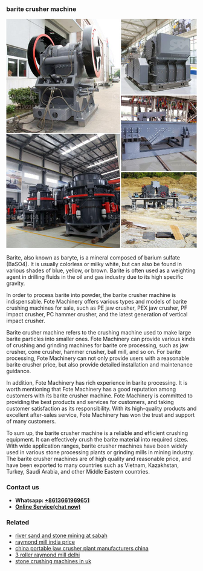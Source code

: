<h3>barite crusher machine</h3><img src='1706767834.jpg' alt=''><p>Barite, also known as baryte, is a mineral composed of barium sulfate (BaSO4). It is usually colorless or milky white, but can also be found in various shades of blue, yellow, or brown. Barite is often used as a weighting agent in drilling fluids in the oil and gas industry due to its high specific gravity.</p><p>In order to process barite into powder, the barite crusher machine is indispensable. Fote Machinery offers various types and models of barite crushing machines for sale, such as PE jaw crusher, PEX jaw crusher, PF impact crusher, PC hammer crusher, and the latest generation of vertical impact crusher.</p><p>Barite crusher machine refers to the crushing machine used to make large barite particles into smaller ones. Fote Machinery can provide various kinds of crushing and grinding machines for barite ore processing, such as jaw crusher, cone crusher, hammer crusher, ball mill, and so on. For barite processing, Fote Machinery can not only provide users with a reasonable barite crusher price, but also provide detailed installation and maintenance guidance.</p><p>In addition, Fote Machinery has rich experience in barite processing. It is worth mentioning that Fote Machinery has a good reputation among customers with its barite crusher machine. Fote Machinery is committed to providing the best products and services for customers, and taking customer satisfaction as its responsibility. With its high-quality products and excellent after-sales service, Fote Machinery has won the trust and support of many customers.</p><p>To sum up, the barite crusher machine is a reliable and efficient crushing equipment. It can effectively crush the barite material into required sizes. With wide application ranges, barite crusher machines have been widely used in various stone processing plants or grinding mills in mining industry. The barite crusher machines are of high quality and reasonable price, and have been exported to many countries such as Vietnam, Kazakhstan, Turkey, Saudi Arabia, and other Middle Eastern countries.</p><h3>Contact us</h3><ul><li><strong>Whatsapp:&nbsp;<a href="https://wa.me/8613661969651">+8613661969651</a></strong></li><li><a href="https://swt.shibang-china.com/?git&amp;zhl&amp;barite crusher machine"><strong>Online Service(chat now)</strong></a></li></ul><h3>Related</h3><ul><li><a href='river sand and stone mining at sabah.md'>river sand and stone mining at sabah</a></li><li><a href='raymond mill india price.md'>raymond mill india price</a></li><li><a href='china portable jaw crusher plant manufacturers china.md'>china portable jaw crusher plant manufacturers china</a></li><li><a href='3 roller raymond mill delhi.md'>3 roller raymond mill delhi</a></li><li><a href='stone crushing machines in uk.md'>stone crushing machines in uk</a></li></ul>